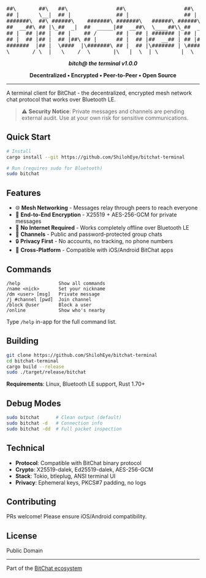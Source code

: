 <div align="center">
<pre>
##\       ##\   ##\               ##\                  ##\     
## |      \__|  ## |              ## |                 ## |    
#######\  ##\ ######\    #######\ #######\   ######\ ######\   
##  __##\ ## |\_##  _|  ##  _____|##  __##\  \____##\\_##  _|  
## |  ## |## |  ## |    ## /      ## |  ## | ####### | ## |    
## |  ## |## |  ## |##\ ## |      ## |  ## |##  __## | ## |##\ 
#######  |## |  \####  |\#######\ ## |  ## |\####### | \####  |
\_______/ \__|   \____/  \_______|\___|  \__| \_______|  \____/ 
</pre>

**_bitch@ the terminal v1.0.0_**

**Decentralized • Encrypted • Peer-to-Peer • Open Source**

</div>

---

A terminal client for BitChat - the decentralized, encrypted mesh network chat protocol that works over Bluetooth LE.

> ⚠️ **Security Notice**: Private messages and channels are pending external audit. Use at your own risk for sensitive communications.

## Quick Start

```bash
# Install
cargo install --git https://github.com/ShilohEye/bitchat-terminal

# Run (requires sudo for Bluetooth)
sudo bitchat
```

## Features

- 🌐 **Mesh Networking** - Messages relay through peers to reach everyone
- 🔐 **End-to-End Encryption** - X25519 + AES-256-GCM for private messages
- 📡 **No Internet Required** - Works completely offline over Bluetooth LE
- 💬 **Channels** - Public and password-protected group chats
- 🔒 **Privacy First** - No accounts, no tracking, no phone numbers
- 🤝 **Cross-Platform** - Compatible with iOS/Android BitChat apps

## Commands

```
/help              Show all commands
/name <nick>       Set your nickname
/dm <user> [msg]   Private message
/j #channel [pwd]  Join channel
/block @user       Block a user
/online            Show who's nearby
```

Type `/help` in-app for the full command list.

## Building

```bash
git clone https://github.com/ShilohEye/bitchat-terminal
cd bitchat-terminal
cargo build --release
sudo ./target/release/bitchat
```

**Requirements**: Linux, Bluetooth LE support, Rust 1.70+

## Debug Modes

```bash
sudo bitchat      # Clean output (default)
sudo bitchat -d   # Connection info
sudo bitchat -dd  # Full packet inspection
```

## Technical

- **Protocol**: Compatible with BitChat binary protocol
- **Crypto**: X25519-dalek, Ed25519-dalek, AES-256-GCM
- **Stack**: Tokio, btleplug, ANSI terminal UI
- **Privacy**: Ephemeral keys, PKCS#7 padding, no logs

## Contributing

PRs welcome! Please ensure iOS/Android compatibility.

## License

Public Domain

---

Part of the [BitChat ecosystem](https://github.com/permissionlesstech)
